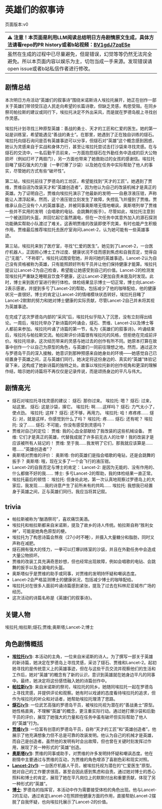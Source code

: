 # 英雄们的叙事诗
页面版本:v0
 

| :warning: 注意！本页面是利用LLM阅读总结明日方舟剧情原文生成，具体方法请看repo的PR history或者b站视频：[BV1gdJ7zqESe](https://www.bilibili.com/video/BV1gdJ7zqESe/)         |
|:----------------------------|
| 虽然在生成的过程中已尽量避免，但是错误，幻觉等等仍然无法完全避免。所以本页面内容以娱乐为主，切勿当成一手来源。发现错误请open issue或者b站私信作者进行修改。|



## 剧情总结
本次明日方舟活动“英雄们的叙事诗”围绕米诺斯诗人埃拉托展开，她正在创作一部关于英雄们带领受压迫人民走向希望的长篇诗歌，但缺乏灵感，构思受阻。在同乡祭司帕拉斯的建议或同行下，埃拉托决定不外出采风，而是就在罗德岛舰上寻找创作灵感。

埃拉托计划寻找三种原型英雄：善战的勇士、天才的工匠和仁爱的医生。她的第一站是训练室，希望能遇见“善战的勇士”。在那里，她遇到了正在独自训练的燧石。埃拉托向燧石询问是否有英雄事迹可以分享，但燧石对“英雄”这个概念感到困惑，她认为灵感来自于实战和身体力行，甚至让埃拉托尝试击打沙袋来寻找灵感。在与燧石的交流中，一名后勤干员前来，一方面抱怨燧石在外勤任务中造成的巨大公物损坏（例如打坏了两扇门），另一方面也带来了她救助过的女孩的感谢信。埃拉托目睹了燧石强大的力量（一拳打爆了沙袋）以及她在任务中实际帮助了他人的事实，尽管她的方式有些“破坏性”。

第二站，埃拉托前往了罗德岛的工坊区，希望能找到“天才的工匠”。她遇到了贾维，贾维自诩为改装天才和“英雄创造者”，因为他认为自己的改装机械才是真正的英雄。为了证明自己，贾维向埃拉托演示了他最新的发明——自悬浮液压钳，声称能让人漂浮起来。然而，这个液压钳立刻发生了故障，失控乱飞并撞到了贾维。贾维承认自己没有个人的英雄事迹，并被同事奥斯塔无情地嘲讽，奥斯塔列举了贾维一些并不实用的发明（会唱歌的电钻、会跳舞的扳手）。尽管如此，埃拉托注意到一个被送回的头盔，并回忆起它虽然漏电，但在一次任务中其意外加入的源石探测功能确实帮助小队渡过了难关。这表明贾维的改装即使不完美，有时也能产生积极作用。贾维最后推荐埃拉托去医疗室询问Lancet-2，认为她可能有一些英雄事迹。

第三站，埃拉托来到了医疗室，寻找“仁爱的医生”。她见到了Lancet-2，一台医疗机器人，正因担心博士工作过度、健康状况不佳而感到焦虑和自我否定，觉得自己“无能”、“不称职”。埃拉托试图安慰她，并询问她的英雄事迹。Lancet-2认为自己没有资格被称为英雄，只有能照顾好所有干员并让他们保持健康才能算。埃拉托提议让Lancet-2为自己检查，希望能让她感受到自己的价值。Lancet-2的检测发现埃拉托严重缺乏睡眠且饮食不健康，这让Lancet-2更加自责未能及时发现。此时，博士来到医疗室进行例行体检。体检结果显示博士一切正常，博士向Lancet-2表示感谢，并提到多亏了Lancet-2的帮助，包括减少了他的咖啡配给，他的健康状况一直很好。博士的肯定让Lancet-2的情绪模块状态转好。埃拉托目睹了Lancet-2默默的努力和她对博士健康的实际贡献，尽管Lancet-2自己并未将其视为英雄事迹。

在完成了这次罗德岛内部的“采风”后，埃拉托似乎陷入了沉思，没有立刻得出结论。一周后，埃拉托举办了新诗篇的吟诵会，燧石、贾维、Lancet-2以及博士等人都前来参加。埃拉托吟诵了诗篇的第一节，名为《英雄们的叙事诗》。吟诵结束后，埃拉托与帕拉斯交流。帕拉斯评价诗篇很有埃拉托的风格，但拒绝在完成前评价。埃拉托坦承，这次经历带来的灵感与她过去的创作有所不同。她原本打算在故事中创作一个以自己为原型的角色，与英雄们一同前往理想之地。然而，通过这次与罗德岛干员的深入接触，她意识到那种预感来自她身处的环境——她感觉自己已经置身于英雄之间，正与英雄们同行。她决定将这份身边的、真实的“英雄”体验记录下来，这构成了她新诗篇的独特之处。故事以埃拉托新的创作视角和更深的理解作结，暗示她的诗篇将不再仅仅是记录传说，而是颂扬身边的平凡与伟大。
## 剧情高光
*   燧石对埃拉托寻找灵感的建议：
    燧石: 那你过来。
    埃拉托: 嗯？
    燧石: 过来，站这里。
    燧石: 这是沙袋，揍它。
    埃拉托: 啊......这样吗？
    燧石: 力气太小了，使点劲。
    埃拉托: 这样？
    燧石: 还不够，再用力。
    埃拉托: 哈！疼疼疼......
    燧石: 对，就是这样，你感觉到什么了吗？
    埃拉托: 疼......
    燧石: 还有呢？
    埃拉托: 没了......
    燧石: 不可能，你没有感受到灵感吗？
*   贾维对自己的定位：
    贾维: 我的心血全部献给了我改装的这些机械设备。
    贾维: 它们才是真正的英雄，代替我成就了许多前无古人的壮举！我的改装才是应该被所有人铭记的！
    贾维: 至于我......我发明了它们，那我就应该算是......嗯......“英雄创造者”？
*   奥斯塔对贾维的评价：
    奥斯塔: 你的英雄们是指会唱歌的电钻，还是会跳舞的扳手？
    奥斯塔: 哦，现在又多了一个会飞行的液压钳。
*   Lancet-2的自我否定与博士的肯定：
    Lancet-2: 是因为无能的、没有作用的、什么都做不好的我......
    博士: 多亏Lancet-2的帮助，我的体检结果一直正常。
*   埃拉托最后的顿悟：
    埃拉托: 但身处此地，第一次认真地观察过罗德岛上的大家后，我发现......我的诗意产生了前所未有的共鸣......
    埃拉托: 我想我已经置身于英雄之间，正与英雄们同行。我应当将其记叙。
## trivia
*   帕拉斯被称为“酗酒祭司”，喜欢痛饮美酒。
*   埃拉托和帕拉斯都来自米诺斯，提及了故乡的诗人传统。帕拉斯自称“胜利女神”，可能是她角色原型的梗。
*   埃拉托为了构思诗篇会熬夜（27小时不睡），并摄入大量糖分和脂肪，同时又声称在减肥。
*   燧石拥有强大的怪力，一拳可以打爆训练室的沙袋，并且在外勤任务中会造成大量公物损坏。
*   贾维的改装工具充满奇思妙想，但也经常出现故障，例如会唱歌的电钻、会跳舞的扳手以及会漏电的头盔。
*   奥斯塔似乎是贾维的助手或同事，对贾维的发明持怀疑和嘲讽态度。
*   Lancet-2会严格监测博士的健康状况，包括减少博士的咖啡配给。
*   埃拉托对在很多人面前吟诵诗篇感到紧张，提及了过去在科林尼亚城市广场的经历。
*   这次活动的诗篇名称是《英雄们的叙事诗》。
## 关键人物
埃拉托;帕拉斯;燧石;贾维;奥斯塔;Lancet-2;博士
## 角色剧情概括
-   **[埃拉托](../char_v3/char_4043_erato.md)([v1](../chars/char_4043_erato.md))**: 本活动的主角，一位来自米诺斯的诗人。为了撰写一部关于英雄的新诗篇，她决定在罗德岛上寻找灵感，采访了燧石、贾维和Lancet-2。起初她寻找的是传统意义上的英雄事迹，但在与这些干员交流并观察他们的生活和工作后，她对“英雄”的概念有了新的认识，意识到英雄就在她身边平凡的同事中。最终，她决定将这份感悟融入她的诗篇创作中。
-   **[帕拉斯](../char_v3/char_485_pallas.md)([v1](../chars/char_485_pallas.md))**: 来自米诺斯的祭司，埃拉托的同乡。她随同埃拉托一起在罗德岛上寻找灵感，并提供评论和观察。她有时以戏谑的态度看待埃拉托的追求，但作为埃拉托的听众和对话者，她帮助埃拉托理清了思路。
-   **[燧石](../char_v3/char_415_flint.md)([v1](../chars/char_415_flint.md))**: 一位武艺高强的罗德岛干员，被埃拉托视为潜在的“善战勇士”原型。她性格直爽，不理解“英雄”的概念，更注重实际行动。通过她打爆沙袋和后勤干员的评价，展现了她强大的力量和在任务中虽有破坏但实际帮助了他人的“英雄”行为。
-   **[贾维](../char_v3/char_349_chiave.md)([v1](../chars/char_349_chiave.md))**: 一位富有创意的罗德岛干员，自称“天才的工匠”和“英雄创造者”。他展示了他充满想象力但不总是可靠的改装发明。他认为自己的机械才是英雄，而自己是创造者。虽然他的发明有时会出故障，但也曾在关键时刻发挥过作用，展现了另一种形式的“英雄”创造。
-   **[奥斯塔](../char_v3/char_346_aosta.md)([v1](../chars/char_346_aosta.md))**: 贾维的同事或助手，对贾维的许多发明持怀疑和嘲讽态度。他在剧情中主要通过与贾维的互动，为贾维的角色增添了喜剧色彩和现实对照。
-   **[Lancet-2](../char_v3/char_285_medic2.md)([v1](../chars/char_285_medic2.md))**: 一台医疗机器人干员，被埃拉托视为潜在的“仁爱医生”原型。她对自己的工作要求很高，甚至会因此感到焦虑和自责。通过她对博士的悉心照料和博士的肯定，展现了她在平凡岗位上的默默付出和重要贡献，体现了另一种形式的“英雄”。
-   **[博士](../char_v3/extended_char_bo_shi.md)**: 罗德岛的指挥官，本活动中作为需要接受体检的角色出现。他与Lancet-2的互动，通过肯定Lancet-2在照顾他健康方面的作用，直接帮助Lancet-2摆脱了自我怀疑，也向埃拉托展示了Lancet-2的价值。